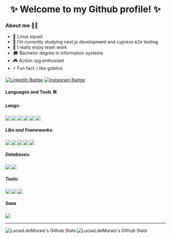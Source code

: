 <h1 align="center">✨ Welcome to my Github profile! ✨</h1>

### About me 💁‍♂️
- 🐧 Linux squad
- 🌱 I’m currently studying next.js development and cypress e2e testing
- 👯 I really enjoy team work
- 🎓 Bachelor degree in information systems
- 🎮 Action rpg enthusiast
- ⚡ Fun fact: i like goblins

<div id="badges">
  <a href="https://www.linkedin.com/in/lucas-l-794657163"><img src="https://img.shields.io/badge/LinkedIn-blue?style=for-the-badge&logo=linkedin&logoColor=white" alt="LinkedIn Badge"/></a>
  <a href="https://www.instagram.com/devlucasldemorais"><img src="https://img.shields.io/badge/Instagram-%23E4405F.svg?style=for-the-badge&logo=Instagram&logoColor=white" alt="Instagram Badge"/></a>
</div>

#### Languages and Tools 🛠️
##### Langs:
<img align="left" src="https://img.shields.io/badge/javascript-%23323330.svg?style=for-the-badge&logo=javascript&logoColor=%23F7DF1E"/>
<img align="left" src="https://img.shields.io/badge/typescript-%23007ACC.svg?style=for-the-badge&logo=typescript&logoColor=white"/>
<img align="left" src="https://img.shields.io/badge/java-%23ED8B00.svg?style=for-the-badge&logo=openjdk&logoColor=white"/>
<img align="left" src="https://img.shields.io/badge/python-3670A0?style=for-the-badge&logo=python&logoColor=ffdd54"/>
<img align="left" src="https://img.shields.io/badge/html5-%23E34F26.svg?style=for-the-badge&logo=html5&logoColor=white"/>
<img align="left" src="https://img.shields.io/badge/css3-%231572B6.svg?style=for-the-badge&logo=css3&logoColor=white"/>
<br>

##### Libs and Frameworks:
<img align="left" src="https://img.shields.io/badge/vuejs-%2335495e.svg?style=for-the-badge&logo=vuedotjs&logoColor=%234FC08D"/>
<img align="left" src="https://img.shields.io/badge/react-%2320232a.svg?style=for-the-badge&logo=react&logoColor=%2361DAFB"/>
<img align="left" src="https://img.shields.io/badge/Next-black?style=for-the-badge&logo=next.js&logoColor=white"/>
<img align="left" src="https://img.shields.io/badge/-cypress-%23E5E5E5?style=for-the-badge&logo=cypress&logoColor=058a5e"/>
<img align="left" src="https://img.shields.io/badge/node.js-6DA55F?style=for-the-badge&logo=node.js&logoColor=white"/>
<br>

##### Databases:
<img align="left" src="https://img.shields.io/badge/postgres-%23316192.svg?style=for-the-badge&logo=postgresql&logoColor=white"/>
<img align="left" src="https://img.shields.io/badge/MongoDB-%234ea94b.svg?style=for-the-badge&logo=mongodb&logoColor=white"/>
<br>

##### Tools:
<img align="left" src="https://img.shields.io/badge/Postman-FF6C37?style=for-the-badge&logo=postman&logoColor=white"/>
<img align="left" src="https://img.shields.io/badge/Visual%20Studio%20Code-0078d7.svg?style=for-the-badge&logo=visual-studio-code&logoColor=white"/>
<img align="left" src="https://img.shields.io/badge/jenkins-%232C5263.svg?style=for-the-badge&logo=jenkins&logoColor=white"/>
<br>

##### Saas
<img align="left" src="https://img.shields.io/badge/AWS-%23FF9900.svg?style=for-the-badge&logo=amazon-aws&logoColor=white"/>
<br>

<hr>
<div id="git-stats" align="center">
  <img align="left" alt="LucasLdeMorais's Github Stats" src="https://github-readme-stats-nine-sage-70.vercel.app/api?username=LucasLdeMorais&show_icons=true&layout=compact&hide_border=true&theme=dracula"/> 
  <img align="left" alt="LucasLdeMorais's Github Stats" src="https://github-readme-stats.vercel.app/api/top-langs/?username=LucasLdeMorais&show_icons=true&layout=compact&hide_border=true&theme=dracula"/> 
</div>

